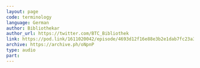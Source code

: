 ```yaml
---
layout: page
code: terminology
language: German
author: Bibliothekar
author_url: https://twitter.com/BTC_Bibliothek
link: https://pod.link/1611020042/episode/4693d12f16e88e3b2e1dab7fc23a39d1
archive: https://archive.ph/oNpnP
type: audio
part: 
---
```

